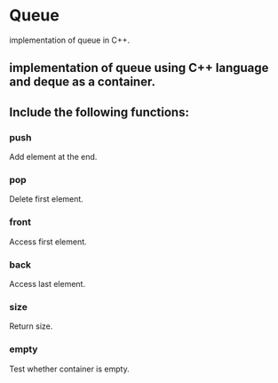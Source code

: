 # Queue
implementation of queue in C++.

## implementation of queue using C++ language and deque as a container.

## Include the following functions:

### push
Add element at the end.

### pop
Delete first element.

### front
Access first element.

### back
Access last element.

### size
Return size.

### empty
Test whether container is empty.
